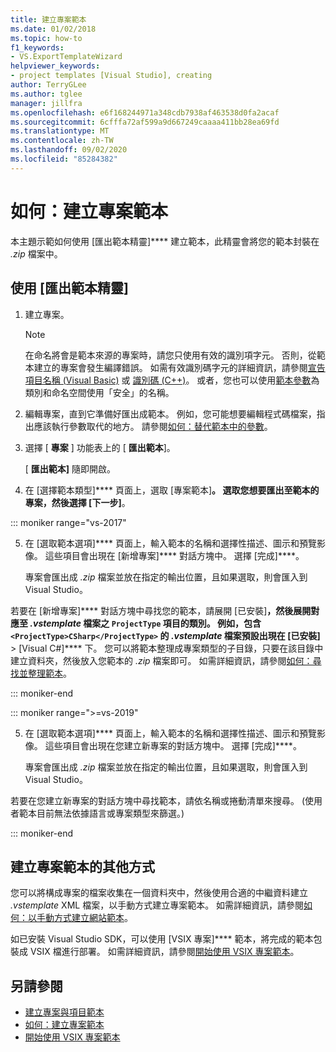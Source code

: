 ```yaml
---
title: 建立專案範本
ms.date: 01/02/2018
ms.topic: how-to
f1_keywords:
- VS.ExportTemplateWizard
helpviewer_keywords:
- project templates [Visual Studio], creating
author: TerryGLee
ms.author: tglee
manager: jillfra
ms.openlocfilehash: e6f168244971a348cdb7938af463538d0fa2acaf
ms.sourcegitcommit: 6cfffa72af599a9d667249caaaa411bb28ea69fd
ms.translationtype: MT
ms.contentlocale: zh-TW
ms.lasthandoff: 09/02/2020
ms.locfileid: "85284382"
---
```

# <a name="how-to-create-project-templates"></a>如何：建立專案範本

本主題示範如何使用 [匯出範本精靈]**** 建立範本，此精靈會將您的範本封裝在 *.zip* 檔案中。

## <a name="use-the-export-template-wizard"></a>使用 [匯出範本精靈]

1. 建立專案。

    > [!NOTE]
    > 在命名將會是範本來源的專案時，請您只使用有效的識別項字元。 否則，從範本建立的專案會發生編譯錯誤。 如需有效識別碼字元的詳細資訊，請參閱[宣告項目名稱 (Visual Basic)](/dotnet/visual-basic/programming-guide/language-features/declared-elements/declared-element-names) 或 [識別碼 (C++)](/cpp/cpp/identifiers-cpp)。 或者，您也可以使用[範本參數](../ide/template-parameters.md)為類別和命名空間使用「安全」的名稱。

2. 編輯專案，直到它準備好匯出成範本。 例如，您可能想要編輯程式碼檔案，指出應該執行參數取代的地方。 請參閱[如何：替代範本中的參數](../ide/how-to-substitute-parameters-in-a-template.md)。

3. 選擇 [ **專案** ] 功能表上的 [ **匯出範本**]。

   [ **匯出範本]** 隨即開啟。

4. 在 [選擇範本類型]**** 頁面上，選取 [專案範本]****。 選取您想要匯出至範本的專案，然後選擇 [下一步]****。

::: moniker range="vs-2017"

5. 在 [選取範本選項]**** 頁面上，輸入範本的名稱和選擇性描述、圖示和預覽影像。 這些項目會出現在 [新增專案]**** 對話方塊中。 選擇 [完成]****。

   專案會匯出成 *.zip* 檔案並放在指定的輸出位置，且如果選取，則會匯入到 Visual Studio。

若要在 [新增專案]**** 對話方塊中尋找您的範本，請展開 [已安裝]****，然後展開對應至 *.vstemplate* 檔案之 `ProjectType` 項目的類別。 例如，包含 `<ProjectType>CSharp</ProjectType>` 的 *.vstemplate* 檔案預設出現在 [已安裝]**** > [Visual C#]**** 下。 您可以將範本整理成專案類型的子目錄，只要在該目錄中建立資料夾，然後放入您範本的 *.zip* 檔案即可。 如需詳細資訊，請參閱[如何：尋找並整理範本](../ide/how-to-locate-and-organize-project-and-item-templates.md)。

::: moniker-end

::: moniker range=">=vs-2019"

5. 在 [選取範本選項]**** 頁面上，輸入範本的名稱和選擇性描述、圖示和預覽影像。 這些項目會出現在您建立新專案的對話方塊中。 選擇 [完成]****。

   專案會匯出成 *.zip* 檔案並放在指定的輸出位置，且如果選取，則會匯入到 Visual Studio。

若要在您建立新專案的對話方塊中尋找範本，請依名稱或捲動清單來搜尋。 (使用者範本目前無法依據語言或專案類型來篩選。)

::: moniker-end

## <a name="other-ways-to-create-project-templates"></a>建立專案範本的其他方式

您可以將構成專案的檔案收集在一個資料夾中，然後使用合適的中繼資料建立 *.vstemplate* XML 檔案，以手動方式建立專案範本。 如需詳細資訊，請參閱[如何：以手動方式建立網站範本](../ide/how-to-manually-create-web-templates.md)。

如已安裝 Visual Studio SDK，可以使用 [VSIX 專案]**** 範本，將完成的範本包裝成 VSIX 檔進行部署。 如需詳細資訊，請參閱[開始使用 VSIX 專案範本](../extensibility/getting-started-with-the-vsix-project-template.md)。

## <a name="see-also"></a>另請參閱

- [建立專案與項目範本](../ide/creating-project-and-item-templates.md)
- [如何：建立專案範本](../ide/how-to-create-item-templates.md)
- [開始使用 VSIX 專案範本](../extensibility/getting-started-with-the-vsix-project-template.md)
